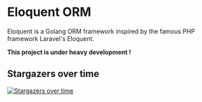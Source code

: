 # Eloquent ORM

Eloquent is a Golang ORM framework inspired by the famous PHP framework Laravel's Eloquent.

**This project is under heavy development !**

## Stargazers over time

[![Stargazers over time](https://starchart.cc/mylxsw/eloquent.svg)](https://starchart.cc/mylxsw/eloquent)